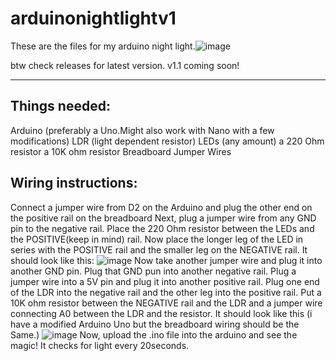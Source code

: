 # arduinonightlightv1
These are the files for my arduino night light.![image](https://github.com/user-attachments/assets/123860f2-126b-41e7-9f19-f27f7fd63a64)

btw check releases for latest version.
v1.1 coming soon!
______________________________________
Things needed:
--------------
Arduino (preferably a Uno.Might also work with Nano with a few modifications)
LDR (light dependent resistor)
LEDs (any amount)
a 220 Ohm resistor
a 10K ohm resistor
Breadboard
Jumper Wires

Wiring instructions:
--------------------
Connect a jumper wire from D2 on the Arduino and plug the other end on the positive rail on the breadboard
Next, plug a jumper wire from any GND pin to the negative rail.
Place the 220 Ohm resistor between the LEDs and the POSITIVE(keep in mind) rail.
Now place the longer leg of the LED in series with the POSITIVE rail and the smaller leg on the NEGATIVE rail.
It should look like this:
![image](https://github.com/user-attachments/assets/a5567f52-e7ae-4d4f-b0c7-f427c2e70e50)
Now take another jumper wire and plug it into another GND pin.
Plug that GND pun into another negative rail. 
Plug a jumper wire into a 5V pin and plug it into another positive rail.
Plug one end of the LDR into the negative rail and the other leg into the positive rail. Put a 10K ohm resistor between the NEGATIVE rail and the LDR and a jumper wire connecting A0 between the LDR and the resistor.
It should look like this (i have a modified Arduino Uno but the breadboard wiring should be the Same.)
![image](https://github.com/user-attachments/assets/c2838978-7a27-4c34-b145-8c42f9fe81b2)
Now, upload the .ino file into the arduino and see the magic!
It checks for light every 20seconds.
